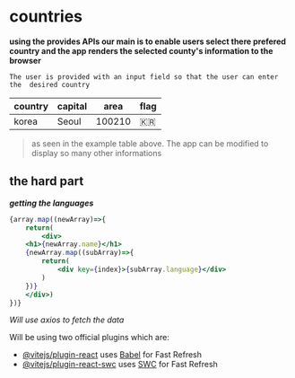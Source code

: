 # countries
**using the provides APIs our main is to enable users select there prefered country and the app renders the selected county's information to the browser**

`The user is provided with an input field so that the user can enter the  desired country`

country | capital | area | flag
---| ---| ---| ---|
korea | Seoul | 100210 | 🇰🇷

> as seen in the example table above.
>The app can be modified to display so many other informations

## the hard part

***getting  the languages***
```jsx
{array.map((newArray)=>{
    return(
        <div>
    <h1>{newArray.name}</h1>
    {newArray.map((subArray)=>{
        return(
            <div key={index}>{subArray.language}</div>
        )
    })}
    </div>)
})}
```

*Will use axios to fetch the data*

Will be using  two official plugins which are:

- [@vitejs/plugin-react](https://github.com/vitejs/vite-plugin-react/blob/main/packages/plugin-react/README.md) uses [Babel](https://babeljs.io/) for Fast Refresh
- [@vitejs/plugin-react-swc](https://github.com/vitejs/vite-plugin-react-swc) uses [SWC](https://swc.rs/) for Fast Refresh
